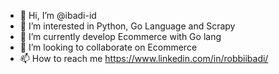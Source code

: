 - 👋 Hi, I’m @ibadi-id
- 👀 I’m interested in Python, Go Language and Scrapy
- 🌱 I’m currently develop Ecommerce with Go lang
- 💞️ I’m looking to collaborate on Ecommerce
- 📫 How to reach me https://www.linkedin.com/in/robbiibadi/

<!---
ibadi-id/ibadi-id is a ✨ special ✨ repository because its `README.md` (this file) appears on your GitHub profile.
You can click the Preview link to take a look at your changes.
--->
